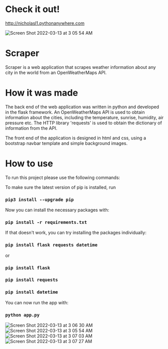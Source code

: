 # Check it out!
http://nicholasl1.pythonanywhere.com

![Screen Shot 2022-03-13 at 3 05 54 AM](https://user-images.githubusercontent.com/77363160/158049206-380a18a9-d09a-4de9-ba9e-892e9194f2d0.png)

# Scraper
Scraper is a web application that scrapes weather information about any city in the world from an OpenWeatherMaps API.

# How it was made
The back end of the web application was written in python and developed in the flask framework. An OpenWeatherMaps API is used to obtain information about the
cities, including the temperature, sunrise, humidity, air pressure etc. The HTTP library 'requests' is used to obtain the dictionary of information from the API.

The front end of the application is designed in html and css, using a bootstrap navbar template and simple background images.

# How to use
To run this project please use the following commands:

To make sure the latest version of pip is installed, run 
### `pip3 install --upgrade pip`

Now you can install the necessary packages with:
### `pip install -r requirements.txt`

If that doesn't work, you can try installing the packages individually:
### `pip install flask requests datetime`
or
### `pip install flask`
### `pip install requests`
### `pip install datetime`

You can now run the app with: 

### `python app.py`

![Screen Shot 2022-03-13 at 3 06 30 AM](https://user-images.githubusercontent.com/77363160/158049193-06e6cd64-d872-48a5-ad3b-c3b1de44608b.png)
![Screen Shot 2022-03-13 at 3 05 54 AM](https://user-images.githubusercontent.com/77363160/158049206-380a18a9-d09a-4de9-ba9e-892e9194f2d0.png)
![Screen Shot 2022-03-13 at 3 07 03 AM](https://user-images.githubusercontent.com/77363160/158049214-71e29a29-b601-421e-be99-ec10d9d7d12b.png)
![Screen Shot 2022-03-13 at 3 07 27 AM](https://user-images.githubusercontent.com/77363160/158049216-cd5294b6-291a-466c-b550-076259cf1a41.png)

